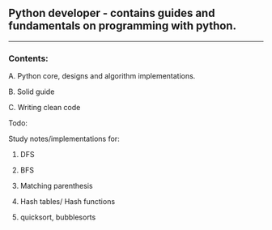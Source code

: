 ## Python developer - contains guides and fundamentals on programming with python.

---

### Contents:

A. Python core, designs and algorithm implementations.

B. Solid guide

C. Writing clean code

Todo:

Study notes/implementations for:

1. DFS

2. BFS

3. Matching parenthesis

4. Hash tables/ Hash functions

5. quicksort, bubblesorts
